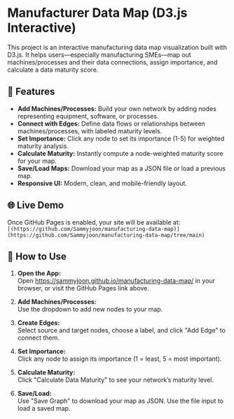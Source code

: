 # Manufacturer Data Map (D3.js Interactive)

This project is an interactive manufacturing data map visualization built with D3.js. It helps users—especially manufacturing SMEs—map out machines/processes and their data connections, assign importance, and calculate a data maturity score.

## 🚀 Features

- **Add Machines/Processes:** Build your own network by adding nodes representing equipment, software, or processes.
- **Connect with Edges:** Define data flows or relationships between machines/processes, with labeled maturity levels.
- **Set Importance:** Click any node to set its importance (1-5) for weighted maturity analysis.
- **Calculate Maturity:** Instantly compute a node-weighted maturity score for your map.
- **Save/Load Maps:** Download your map as a JSON file or load a previous map.
- **Responsive UI:** Modern, clean, and mobile-friendly layout.

## 🌐 Live Demo

Once GitHub Pages is enabled, your site will be available at:  
`[(https://github.com/Sammyjoon/manufacturing-data-map)](https://github.com/Sammyjoon/manufacturing-data-map/tree/main)`

## 📝 How to Use

1. **Open the App:**  
   Open https://sammyjoon.github.io/manufacturing-data-map/ in your browser, or visit the GitHub Pages link above.

2. **Add Machines/Processes:**  
   Use the dropdown to add new nodes to your map.

3. **Create Edges:**  
   Select source and target nodes, choose a label, and click "Add Edge" to connect them.

4. **Set Importance:**  
   Click any node to assign its importance (1 = least, 5 = most important).

5. **Calculate Maturity:**  
   Click "Calculate Data Maturity" to see your network’s maturity level.

6. **Save/Load:**  
   Use "Save Graph" to download your map as JSON. Use the file input to load a saved map.



